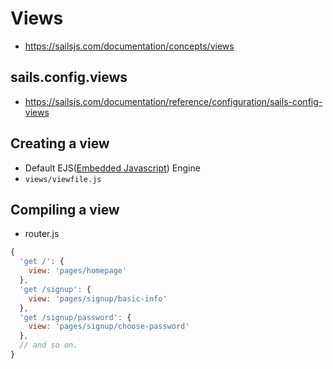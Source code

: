 # Views

- https://sailsjs.com/documentation/concepts/views

## sails.config.views

- https://sailsjs.com/documentation/reference/configuration/sails-config-views


## Creating a view

- Default EJS([Embedded Javascript](http://ejs.co/)) Engine
- `views/viewfile.js`

## Compiling a view

- router.js 

```javascript
{
  'get /': {
    view: 'pages/homepage'
  },
  'get /signup': {
    view: 'pages/signup/basic-info'
  },
  'get /signup/password': {
    view: 'pages/signup/choose-password'
  },
  // and so on.
}
```